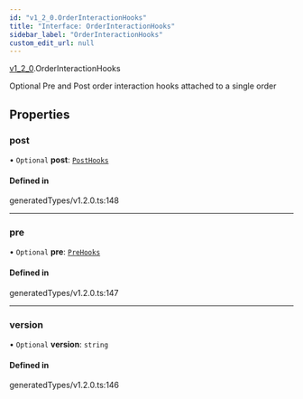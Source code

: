 ```yaml
---
id: "v1_2_0.OrderInteractionHooks"
title: "Interface: OrderInteractionHooks"
sidebar_label: "OrderInteractionHooks"
custom_edit_url: null
---
```


[v1\_2\_0](../namespaces/v1_2_0.md).OrderInteractionHooks

Optional Pre and Post order interaction hooks attached to a single order

## Properties

### post

• `Optional` **post**: [`PostHooks`](../namespaces/v1_2_0.md#posthooks)

#### Defined in

generatedTypes/v1.2.0.ts:148

___

### pre

• `Optional` **pre**: [`PreHooks`](../namespaces/v1_2_0.md#prehooks)

#### Defined in

generatedTypes/v1.2.0.ts:147

___

### version

• `Optional` **version**: `string`

#### Defined in

generatedTypes/v1.2.0.ts:146
